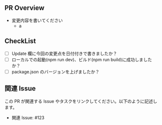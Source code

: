 ## PR Overview

- 変更内容を書いてください
  - a

## CheckList

- [ ] Update 欄に今回の変更点を日付付きで書きましたか？
- [ ] ローカルでの起動(npm run dev)、ビルド(npm run build)に成功しましたか？
- [ ] package.json のバージョンを上げましたか？

## 関連 Issue

この PR が関連する Issue やタスクをリンクしてください。以下のように記述します。

- 関連 Issue: #123
